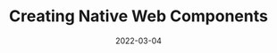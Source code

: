 ---
date: 2022-03-04
draft: true
publisher: codrops
tags:
  - components
  - javascript
  - html
target_url: https://tympanus.net/codrops/2022/03/04/creating-native-web-components/
title: Creating Native Web Components
---